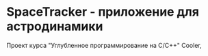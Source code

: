 # SpaceTracker - приложение для астродинамики

Проект курса "Углубленное программирование на С/С++" Cooler,